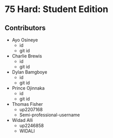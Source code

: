 # 75 Hard: Student Edition

## Contributors
- Ayo Osineye
  - id
  - git id
- Charlie Brewis
  - id
  - git id
- Dylan Bamgboye
  - id
  - git id
- Prince Ojinnaka
  - id
  - git id
- Thomas Fisher
  - up2207168
  - Semi-professional-username
- Widad Alli
  - up2246858
  - WIDALI


<!--

**Here are some ideas to get you started:**

🙋‍♀️ A short introduction - what is your organization all about?
🌈 Contribution guidelines - how can the community get involved?
👩‍💻 Useful resources - where can the community find your docs? Is there anything else the community should know?
🍿 Fun facts - what does your team eat for breakfast?
🧙 Remember, you can do mighty things with the power of [Markdown](https://docs.github.com/github/writing-on-github/getting-started-with-writing-and-formatting-on-github/basic-writing-and-formatting-syntax)
-->
